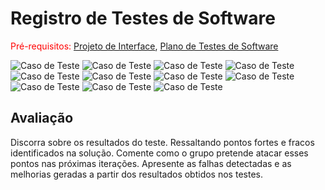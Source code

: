 # Registro de Testes de Software

<span style="color:red">Pré-requisitos: <a href="3-Projeto de Interface.md"> Projeto de Interface</a></span>, <a href="8-Plano de Testes de Software.md"> Plano de Testes de Software</a>

![Caso de Teste](img/registrodeteste/ct-01.JPG)
![Caso de Teste](img/registrodeteste/ct-02.JPG)
![Caso de Teste](img/registrodeteste/ct-03.JPG)
![Caso de Teste](img/registrodeteste/ct-04.JPG)
![Caso de Teste](img/registrodeteste/ct-05.JPG)
![Caso de Teste](img/registrodeteste/ct-06.JPG)
![Caso de Teste](img/registrodeteste/ct-07.JPG)
![Caso de Teste](img/registrodeteste/ct-08.JPG)
![Caso de Teste](img/registrodeteste/ct-09.JPG)
![Caso de Teste](img/registrodeteste/ct-10.JPG)
![Caso de Teste](img/registrodeteste/ct-11.JPG)

## Avaliação

Discorra sobre os resultados do teste. Ressaltando pontos fortes e fracos identificados na solução. Comente como o grupo pretende atacar esses pontos nas próximas iterações. Apresente as falhas detectadas e as melhorias geradas a partir dos resultados obtidos nos testes.

